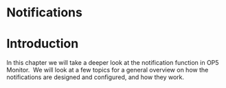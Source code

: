 # Notifications

# Introduction

In this chapter we will take a deeper look at the notification function in OP5 Monitor.  We will look at a few topics for a general overview on how the notifications are designed and configured, and how they work.
